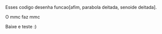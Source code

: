 Esses codigo desenha funcao[afim, parabola deitada, senoide deitada].

O  mmc faz mmc

Baixe e teste :)


































































